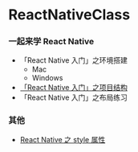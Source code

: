 # ReactNativeClass

### 一起来学 **React Native**

- 「React Native 入门」之环境搭建
  - Mac
  - Windows
- [「React Native 入门」之项目结构](./ReactNative入门之项目结构.md)
- 「React Native 入门」之布局练习








### 其他

* [React Native 之 style 属性](./ReactNativeDoc.md)





